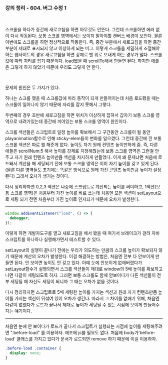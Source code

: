 ### 강의 정리 - 604. 버그 수정 1

<br>

스크롤을 하다가 중간에 새로고침을 하면 아무것도 안뜬다. 그런데 스크롤하면 에러 없이 다시 작동된다. 보통 스크롤 영역에서는 보이지 말아야할 캔버스 배경이 보인다. 물론 이번에도 스크롤을 하면 정상적으로 작동한다. 즉, 중간 부분에서 새로고침을 하면 중간 부분이 제대로 표시되지 않고 이상하게 되는 버그. 이렇게 스크롤을 세밀하게 조절해야 하는 웹사이트의 경우 새로고침을 하면 강제로 맨 위로 보내게 하는 경우가 많다. 스크롤값에 따라 자리를 잡기 때문이다. load됐을 때 scrollTo해서 만들면 된다. 하지만 애플은 그렇게 하지 않았기 때문에 우리도 그렇게 안 한다.

<br />

문제의 원인은 두 가지가 있다.

하나는 스크롤 했을 때 스크롤값에 따라 동작이 되게 만들어지는데 처음 로드됐을 때는 스크롤이 일어나지 않기 때문에 자리를 잡지 못해서 그렇다.

두번째의 경우 초반에 새로고침을 하면 위치가 이상하게 잡혀서 갑자기 보통 스크롤 영역으로 내려가있는데 중간에 끼어있는 보통 스크롤 영역이 원인이다.

스크롤 섹션들은 스크립트로 일정 높이를 확보해서 그 구간동안 스크롤이 될 동안 playanimation함수로 인해 sticky-elem들이 변화를 일으켰다. 그런데 중간에 낀 보통 스크롤 섹션은 따로 뭘 해준게 없다. 높이도 자기 원래 컨텐츠 높이만하게 줌. 즉, 다른 애들은 scrollNum:5 해서 높이를 강제로 지정해줬는데 보통 스크롤 영역은 그런걸 안 주고 자기 원래 컨텐츠 높이만큼 섹션을 차지하게 만들었다. 이게 왜 문제냐면 처음에 로드돼서 계산을 해 세팅되기 전에 보통 스크롤 영역은 이미 자기 높이를 갖고 있게 된다.(물론 다른 영역들도 초기에는 똑같은 방식으로 원래 가진 콘텐츠 높이만큼 높이가 설정된다) 그래서 오차가 생기는 것이다.

다시 정리하자면 0,2,3 섹션은 나중에 스크립트로 계산되는 높이를 써야하고, 1섹션(보통 스크롤 영역)은 처음부터 가진 높이를 바로 쓰는데 처음엔 모든 섹션이 setLayout으로 세팅 되기 전엔 처음부터 가진 높이로 인지되기 때문에 오차가 발생한다.

---

```js
window.addEventListener("load", () => {
  debugger;
});
```

이렇게 하면 개발자도구를 열고 새로고침을 해서 봤을 때 여기서 브레이크가 걸려 자바스크립트를 하나하나 실행해가면서 테스트할 수 있다.

setLayout의 실행이 끝나기 전에는 우리가 의도하는 만큼의 스크롤 높이가 확보되지 않기 때문에 계산의 오차가 발생한다. 이걸 해결하는 방법은, 처음엔 전부 다 안보이게 만들면 된다. 안 보이면 높이도 안 갖고 있다. 아예 눈에 안보이게 없애버렸다가 setLayout함수가 실행되면서 스크롤 섹션들이 제대로 window의 5배 높이를 확보하고 나면 다같이 세팅되도록 하자. 그러면 보통 스크롤도 함께 안보이다가 다른 섹션들이 전부 세팅될 때 자신도 세팅이 되니까 그 때는 오차가 없을 것이다.

다시 정리하자면 스크립트로 5배 세팅한 높이를 가지는 섹션과 원래 자기 컨텐츠만큼 높이를 가지는 섹션이 뒤섞여 있어 오차가 생긴다. 따라서 그 차이를 없애기 위해, 처음엔 다같이 없앴다가 로드가 끝나서 제대로 높이가 세팅될 수 있는 시점에 보이게 만들어주자는 얘기이다.

---

처음엔 눈에 안 보이다가 로드가 끝나서 스크립트가 실행되는 시점에 높이를 세팅해주려면 ".before-load" 를 이용하자. 애초에 js쓸 필요도 없다. 처음에 body가'before-load' 클래스를 가지고 있다가 문서가 로드되면 remove 하기 때문에 이걸 이용하자.

```css
.before-load .container {
  display: none;
}
```

